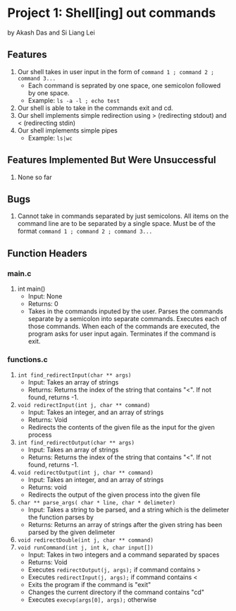 # Project 1: Shell[ing] out commands
by Akash Das and Si Liang Lei
## Features
1. Our shell takes in user input in the form of ```command 1 ; command 2 ; command 3... ```
    - Each command is seprated by one space, one semicolon followed by one space.
    - Example: ```ls -a -l ; echo test```
2. Our shell is able to take in the commands exit and cd.
3. Our shell implements simple redirection using > (redirecting stdout) and < (redirecting stdin)
4. Our shell implements simple pipes
    - Example: ```ls|wc```

## Features Implemented But Were Unsuccessful
1. None so far

## Bugs
1. Cannot take in commands separated by just semicolons. All items on the command line are to be separated by a single space. Must be of the format ```command 1 ; command 2 ; command 3... ```

## Function Headers
### main.c
1. int main()
    - Input: None
    - Returns: 0
    - Takes in the commands inputed by the user. Parses the commands separate by a semicolon into separate commands. Executes each of those commands. When each of the commands are executed, the program asks for user input again. Terminates if the command is exit.

### functions.c

1. ```int find_redirectInput(char ** args)```
    - Input: Takes an array of strings
    - Returns: Returns the index of the string that contains "<". If not found, returns -1.
2. ```void redirectInput(int j, char ** command)```
    - Input: Takes an integer, and an array of strings
    - Returns: Void
    - Redirects the contents of the given file as the input for the given process
3. ```int find_redirectOutput(char ** args)```
    - Input: Takes an array of strings
    - Returns: Returns the index of the string that contains "<". If not found, returns -1.
4. ```void redirectOutput(int j, char ** command)```
    - Input: Takes an integer, and an array of strings
    - Returns: void
    - Redirects the output of the given process into the given file
5. ```char ** parse_args( char * line, char * delimeter)```
    - Input: Takes a string to be parsed, and a string which is the delimeter the function parses by
    - Returns: Returns an array of strings after the given string has been parsed by the given delimeter
6. ```void redirectDouble(int j, char ** command)```
7. ```void runCommand(int j, int k, char input[])```
    - Input: Takes in two integers and a command separated by spaces
    - Returns: Void
    - Executes ```redirectOutput(j, args);``` if command contains >
    - Executes ```redirectInput(j, args);``` if command contains <
    - Exits the program if the command is "exit"
    - Changes the current directory if the command contains "cd"
    - Executes ```execvp(args[0], args);``` otherwise
